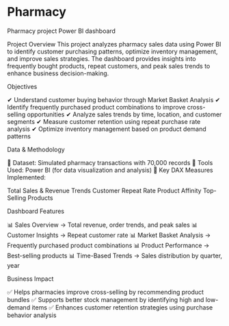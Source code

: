 # Pharmacy
Pharmacy project Power BI dashboard

Project Overview
This project analyzes pharmacy sales data using Power BI to identify customer purchasing patterns, optimize inventory management, and improve sales strategies. The dashboard provides insights into frequently bought products, repeat customers, and peak sales trends to enhance business decision-making.

Objectives

✔ Understand customer buying behavior through Market Basket Analysis
✔ Identify frequently purchased product combinations to improve cross-selling opportunities
✔ Analyze sales trends by time, location, and customer segments
✔ Measure customer retention using repeat purchase rate analysis
✔ Optimize inventory management based on product demand patterns

Data & Methodology

📌 Dataset: Simulated pharmacy transactions with 70,000 records
📌 Tools Used: Power BI (for data visualization and analysis)
📌 Key DAX Measures Implemented:

Total Sales & Revenue Trends
Customer Repeat Rate
Product Affinity
Top-Selling Products

Dashboard Features

📊 Sales Overview → Total revenue, order trends, and peak sales 
📊 Customer Insights → Repeat customer rate
📊 Market Basket Analysis → Frequently purchased product combinations
📊 Product Performance → Best-selling products
📊 Time-Based Trends → Sales distribution by quarter, year

Business Impact

✅ Helps pharmacies improve cross-selling by recommending product bundles
✅ Supports better stock management by identifying high and low-demand items
✅ Enhances customer retention strategies using purchase behavior analysis
